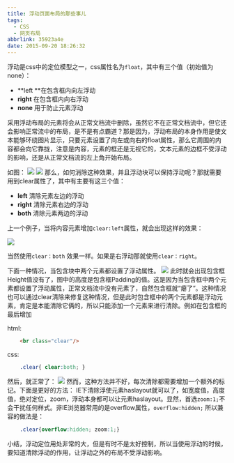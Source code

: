 ```yaml
---
title: 浮动页面布局的那些事儿
tags:
  - CSS
  - 网页布局
abbrlink: 35923a4e
date: 2015-09-20 18:26:32
---
```


浮动是css中的定位模型之一，css属性名为`float`，其中有三个值（初始值为none）：
* **left **在包含框内向左浮动
* **right** 在包含框内向右浮动
* **none** 用于防止元素浮动


采用浮动布局的元素将会从正常文档流中删除，虽然它不在正常文档流中，但它还会影响正常流中的布局，是不是有点霸道？那是因为，浮动布局的本身作用是使文本能够环绕图片显示，只要元素设置了向左或向右的float属性，那么它周围的内容都会向它靠拢，注意是内容，元素的框还是无视它的，文本元素的边框不受浮动的影响，还是从正常文档流的左上角开始布局。

如图：
![](http://7xleuc.com1.z0.glb.clouddn.com/2015-08-28_180209.png)
![](http://7xleuc.com1.z0.glb.clouddn.com/2015-08-28_180311.png)
那么，如何消除这种效果，并且浮动块可以保持浮动呢？那就需要用到clear属性了，其中有主要有这三个值：
* **left** 清除元素左边的浮动
* **right** 清除元素右边的浮动
* **both** 清除元素两边的浮动


上一个例子，当将内容元素增加`clear:left`属性，就会出现这样的效果：

![](http://7xleuc.com1.z0.glb.clouddn.com/2015-08-28_181406.png)

当然使用`clear：both` 效果一样。如果是右浮动那就使用`clear：right`。

下面一种情况，当包含块中两个元素都设置了浮动属性。
![](http://7xleuc.com1.z0.glb.clouddn.com/2015-08-28_182035.png)
此时就会出现包含框Height值没有了，图中的高度是包含框Padding的值。这是因为当包含框中两个元素都设置了浮动属性，正常文档流中没有元素了，自然包含框就“瘪了”。这种情况也可以通过clear清除来修复这种情况，但是此时包含框中的两个元素都是浮动元素，肯定是本能清除它俩的，所以只能添加一个元素来进行清除。例如在包含框的最后增加

html:
``` html
	<br class="clear"/>
```
css:
``` css
	.clear{ clear:both; }
```
然后，就正常了：
![](http://7xleuc.com1.z0.glb.clouddn.com/2015-08-28_183200.png)
然而，这种方法并不好，每次清除都需要增加一个额外的标记。下面是更好的方法：
IE下清除浮使元素haslayout就可以了，如宽度值，高度值，绝对定位，zoom，浮动本身都可以让元素haslayout。显然，首选`zoom:1;`不会干扰任何样式。非IE浏览器常用的是overflow属性，`overflow:hidden;`
所以兼容的做法是：
``` css
	.clear{overflow:hidden; zoom:1;}
```
小结，浮动定位用处非常的大，但是有时不是太好控制，所以当使用浮动的时候，要知道清除浮动的作用，让浮动之外的布局不受浮动影响。
